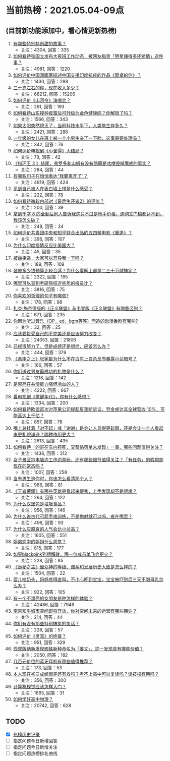 # 当前热榜：2021.05.04-09点
## (目前新功能添加中，看心情更新热榜)
1. [有哪些特别特别甜的故事？](https://www.zhihu.com/question/417468331)
    * 关注：4304, 回答：335
2. [如何看待张国立发布大夜班工作动态，被网友指责「明星赚得多还矫情」这件事？](https://www.zhihu.com/question/457625710)
    * 关注：4981, 回答：1220
3. [如何评价中国漫画家描述中国支援印度抗疫的作品《同桌的你》？](https://www.zhihu.com/question/457620550)
    * 关注：1430, 回答：288
4. [三十岁左右的你，现在收入多少？](https://www.zhihu.com/question/310923691)
    * 关注：68212, 回答：15206
5. [如何评价《山河令》演唱会？](https://www.zhihu.com/question/457706665)
    * 关注：291, 回答：193
6. [如何看待山东接种疫苗后可升级为金色健康码？你解锁了吗？](https://www.zhihu.com/question/457670626)
    * 关注：1566, 回答：343
7. [如果太阳突然熄灭了，当前科技水平下，人类能生存多久？](https://www.zhihu.com/question/399868816)
    * 关注：2421, 回答：288
8. [一年级的女儿在班上被一个小男生亲了一下脸，这事需要处理吗？](https://www.zhihu.com/question/449615832)
    * 关注：342, 回答：76
9. [如何评价电视剧《小舍得》大结局？](https://www.zhihu.com/question/457690005)
    * 关注：79, 回答：42
10. [《指环王 3 》结尾，弗罗多和山姆有没有隐瞒是咕噜毁掉魔戒的事实？](https://www.zhihu.com/question/457495969)
    * 关注：284, 回答：44
11. [有哪些句子在悄悄表达“我要离开了”？](https://www.zhihu.com/question/440637432)
    * 关注：4819, 回答：424
12. [见到自己被人在表白墙上捞是什么感受？](https://www.zhihu.com/question/426184407)
    * 关注：222, 回答：78
13. [如何看待微软内部对《最后生还者2》的评价？](https://www.zhihu.com/question/457639452)
    * 关注：200, 回答：39
14. [拿到千字 8 的全勤后别人告诉我这只不过是枪手价格，连网文门槛都达不到。我该怎么破？](https://www.zhihu.com/question/457647042)
    * 关注：248, 回答：34
15. [如何评价共青团中央和知乎联合出品的五四微电影《重逢》？](https://www.zhihu.com/question/457512856)
    * 关注：396, 回答：107
16. [为什么印度疫情反应比美国大？](https://www.zhihu.com/question/456804640)
    * 关注：45, 回答：35
17. [被逼相亲，大家可以开导我一下吗？](https://www.zhihu.com/question/457592442)
    * 关注：189, 回答：109
18. [装修多少钱预算比较合适？为什么看网上都是二三十万就搞定？](https://www.zhihu.com/question/441287480)
    * 关注：2322, 回答：185
19. [哪里可以查到考研院校近些年的报录比？](https://www.zhihu.com/question/367173234)
    * 关注：3816, 回答：75
20. [你喜欢的哲理的句子有哪些?](https://www.zhihu.com/question/431496102)
    * 关注：178, 回答：98
21. [扎克·施奈德版的《正义联盟》与韦登版《正义联盟》有哪些区别？](https://www.zhihu.com/question/449872864)
    * 关注：671, 回答：235
22. [你因为听过音乐（OP，ed，bgm等等）而追的动漫番剧有哪些?](https://www.zhihu.com/question/456640204)
    * 关注：32, 回答：25
23. [应该要接受自己的不完美还是应该努力改变？](https://www.zhihu.com/question/278953449)
    * 关注：24053, 回答：21806
24. [已经很努力了，但是成绩还是很烂，应该怎么办？](https://www.zhihu.com/question/455175745)
    * 关注：444, 回答：379
25. [《悬崖之上》张宪臣为什么不在白车上自杀反而暴露小兰暗号？](https://www.zhihu.com/question/457341025)
    * 关注：166, 回答：57
26. [你们送过男友最成功的礼物是什么？](https://www.zhihu.com/question/25865753)
    * 关注：1218, 回答：142
27. [是否存在共情能力强但冷血的人？](https://www.zhihu.com/question/267512045)
    * 关注：4222, 回答：667
28. [看电视剧《觉醒年代》，你有什么感想？](https://www.zhihu.com/question/450120675)
    * 关注：1334, 回答：200
29. [如何看待欧盟首次对苹果公司提起反垄断诉讼，罚金或达其全球营收 10%，可能高达上千亿？](https://www.zhihu.com/question/457427264)
    * 关注：857, 回答：78
30. [嘴上总挂着「对不起」或「谢谢」是会让人显得更软弱，还是会让一个人看起来更礼貌谦逊？哪种作用更大？](https://www.zhihu.com/question/25052958)
    * 关注：2613, 回答：435
31. [如何看待「的哥在车内猝死，交警贴罚单未发现」一事，哪些问题值得关注？](https://www.zhihu.com/question/457613358)
    * 关注：1436, 回答：312
32. [女子景区抱电脑边工作边游玩，还有哪些细节值得关注？「有任务」的假期是现在的常态吗？](https://www.zhihu.com/question/457540899)
    * 关注：1007, 回答：258
33. [当有男生追你时，你该怎么看清那个人？](https://www.zhihu.com/question/342163331)
    * 关注：966, 回答：81
34. [《王者荣耀》有哪些英雄是看起来很秀，上手发现却不是很难？](https://www.zhihu.com/question/456199987)
    * 关注：264, 回答：122
35. [为什么汉堡包是垃圾食品？](https://www.zhihu.com/question/382868803)
    * 关注：956, 回答：146
36. [为什么说古代弓箭手难训练，不是抛射就可以吗，难在哪里？](https://www.zhihu.com/question/349584247)
    * 关注：496, 回答：93
37. [为什么灰原哀的人气会比小兰高？](https://www.zhihu.com/question/382637152)
    * 关注：1605, 回答：551
38. [姐弟恋中的姐姐什么感觉？](https://www.zhihu.com/question/451689518)
    * 关注：815, 回答：177
39. [如果blackpink到期解散，哪一位成员单飞会更火？](https://www.zhihu.com/question/455213754)
    * 关注：228, 回答：85
40. [《诡秘之主》里众神的等级、谱系和发展历史大致是怎么样的？](https://www.zhihu.com/question/344358183)
    * 关注：1504, 回答：22
41. [婴儿咬奶头，妈妈疼得直叫，不小心吓到宝宝，宝宝被吓到后三天不喝母乳怎么办？](https://www.zhihu.com/question/455850698)
    * 关注：922, 回答：105
42. [有一个不漂亮的女朋友是种怎样的体验？](https://www.zhihu.com/question/27433657)
    * 关注：42486, 回答：7946
43. [南京知乎城市空间即将开放，你对空间未来的运营有哪些期许？](https://www.zhihu.com/question/455930944)
    * 关注：214, 回答：44
44. [你们有没有那些特别搞笑的笑话？](https://www.zhihu.com/question/454205391)
    * 关注：228, 回答：57
45. [如何评价《灵笼》的终章？](https://www.zhihu.com/question/457072944)
    * 关注：951, 回答：329
46. [西双版纳新发现蜘蛛新种命名为「姜文」，这一发现具有哪些价值？](https://www.zhihu.com/question/457371552)
    * 关注：2050, 回答：182
47. [几百元价位的蓝牙耳机有哪些值得推荐？](https://www.zhihu.com/question/450380739)
    * 关注：173, 回答：53
48. [本人现在初三成绩很差还有救吗？考不上高中可以复读吗？读技校有用吗？](https://www.zhihu.com/question/456260758)
    * 关注：356, 回答：300
49. [计算机视觉应该怎样入门？](https://www.zhihu.com/question/23902574)
    * 关注：1665, 回答：31
50. [如何学好高中物理？](https://www.zhihu.com/question/19812276)
    * 关注：20742, 回答：628
## TODO
* [x] [热榜历史记录](hot_history/AllHot.md)
* [ ] 指定问题今日新增回答
* [ ] 指定问题今日新增关注
* [ ] 指定问题热榜排名曲线
